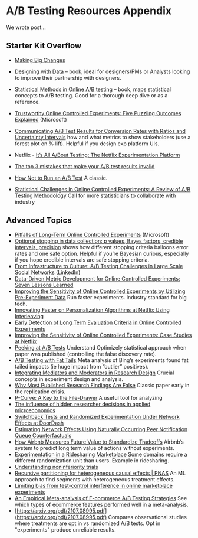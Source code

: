 # A/B Testing Resources Appendix

We wrote post... 


## Starter Kit Overflow

* [Making Big Changes](http://iterative.club/)
* [Designing with Data](https://www.amazon.com/Designing-Data-Improving-Experience-Testing/dp/1449334830) – book, ideal for designers/PMs or Analysts looking to improve their partnership with designers.
* [Statistical Methods in Online A/B testing](https://www.amazon.com/Statistical-Methods-Online-Testing-commerce/dp/1694079724) – book, maps statistical concepts to A/B testing. Good for a thorough deep dive or as a reference. 

* [Trustworthy Online Controlled Experiments: Five Puzzling Outcomes Explained](https://notes.stephenholiday.com/Five-Puzzling-Outcomes.pdf) (Microsoft)
* [Communicating A/B Test Results for Conversion Rates with Ratios and Uncertainty Intervals](https://medium.com/@HarlanH/communicating-a-b-test-results-for-conversion-rates-with-ratios-and-uncertainty-intervals-4141ac66f343) how and what metrics to show stakeholders (use a forest plot on % lift). Helpful if you design exp platform UIs. 
* Netflix - [It’s All A/Bout Testing: The Netflix Experimentation Platform](https://medium.com/netflix-techblog/its-all-a-bout-testing-the-netflix-experimentation-platform-4e1ca458c15)  
* [The top 3 mistakes that make your A/B test results invalid](https://www.widerfunnel.com/blog/3-mistakes-invalidate-ab-test-results/) 
* [How Not to Run an A/B Test](https://www.evanmiller.org/how-not-to-run-an-ab-test.html) A classic.
* [Statistical Challenges in Online Controlled Experiments: A Review of A/B Testing Methodology](https://arxiv.org/abs/2212.11366?t) Call for more statisticians to collaborate with industry 


## Advanced Topics

* [Pitfalls of Long-Term Online Controlled Experiments](https://www.exp-platform.com/Documents/2016%20IEEEBigDataLongRunningControlledExperiments.pdf) (Microsoft)
* [Optional stopping in data collection: p values, Bayes factors, credible intervals, precision](https://doingbayesiandataanalysis.blogspot.com/2013/11/optional-stopping-in-data-collection-p.html) shows how different stopping criteria balloons error rates and one safe option. Helpful if you’re Bayesian curious, especially if you hope credible intervals are safe stopping criteria.
* [From Infrastructure to Culture: A/B Testing Challenges in Large Scale Social Networks](https://content.linkedin.com/content/dam/engineering/site-assets/pdfs/ABTestingSocialNetwork_share.pdf) (LinkedIn)
* [Data-Driven Metric Development for Online Controlled Experiments: Seven Lessons Learned](http://www.exp-platform.com/Documents/2016KDDMetricDevelopmentLessonsDengShi.pdf)
* [Improving the Sensitivity of Online Controlled Experiments by Utilizing Pre-Experiment Data](http://www.exp-platform.com/Documents/2013-02-CUPED-ImprovingSensitivityOfControlledExperiments.pdf) Run faster experiments. Industry standard for big tech.
* [Innovating Faster on Personalization Algorithms at Netflix Using Interleaving](https://medium.com/netflix-techblog/interleaving-in-online-experiments-at-netflix-a04ee392ec55)
* [Early Detection of Long Term Evaluation Criteria in Online Controlled Experiments](https://arxiv.org/pdf/1906.05959.pdf)
* [Improving the Sensitivity of Online Controlled Experiments: Case Studies at Netflix](https://www.kdd.org/kdd2016/papers/files/adp0945-xieA.pdf)
* [Peeking at A/B Tests](http://library.usc.edu.ph/ACM/KKD%202017/pdfs/p1517.pdf) Understand Optimizely statistical approach when paper was published (controlling the false discovery rate).
* [A/B Testing with Fat Tails](https://www.gwern.net/docs/statistics/decision/2019-azevedo.pdf) Meta analysis of Bing’s experiments found fat tailed impacts (ie huge impact from “outlier” positives).
* [Integrating Mediators and Moderators in Research Design](https://www.ncbi.nlm.nih.gov/pmc/articles/PMC3366634/#S7title) Crucial concepts in experiment design and analysis.
* [Why Most Published Research Findings Are False](https://upload.wikimedia.org/wikipedia/commons/8/8e/Ioannidis_%282005%29_Why_Most_Published_Research_Findings_Are_False.pdf) Classic paper early in the replication crisis. 
* [P-Curve: A Key to the File-Drawer](https://pages.ucsd.edu/~cmckenzie/Simonsohnetal2014JEPGeneral.pdf) A useful tool for analyzing 
* [The influence of hidden researcher decisions in applied microeconomics](https://onlinelibrary.wiley.com/doi/abs/10.1111/ecin.12992)
* [Switchback Tests and Randomized Experimentation Under Network Effects at DoorDash](https://medium.com/@DoorDash/switchback-tests-and-randomized-experimentation-under-network-effects-at-doordash-f1d938ab7c2a)
* [Estimating Network Effects Using Naturally Occurring Peer Notification Queue Counterfactuals](https://arxiv.org/pdf/1902.07133.pdf)
* [How Airbnb Measures Future Value to Standardize Tradeoffs](https://medium.com/airbnb-engineering/how-airbnb-measures-future-value-to-standardize-tradeoffs-3aa99a941ba5) Airbnb’s system to predict long term value of actions without experiments.
* [Experimentation in a Ridesharing Marketplace](https://eng.lyft.com/experimentation-in-a-ridesharing-marketplace-b39db027a66e) Some domains require a different randomization unit than users. Example in ridesharing.
* [Understanding noninferiority trials](https://www.ncbi.nlm.nih.gov/pmc/articles/PMC3510268/) 
* [Recursive partitioning for heterogeneous causal effects | PNAS](https://www.pnas.org/content/113/27/7353) An ML approach to find segments with heterogeneous treatment effects.
* [Limiting bias from test-control interference in online marketplace experiments](https://dspace.mit.edu/handle/1721.1/117999)
* [An Empirical Meta-analysis of E-commerce A/B Testing Strategies](https://mackinstitute.wharton.upenn.edu/wp-content/uploads/2020/11/FP0398a_WP_2020Mar.pdf) See which types of ecommerce features performed well in a meta-analysis.
* [https://arxiv.org/pdf/2107.08995.pdf](https://arxiv.org/pdf/2107.08995.pdf) Compares observational studies where treatments are opt in vs randomized A/B tests. Opt in "experiments" produce unreliable results.